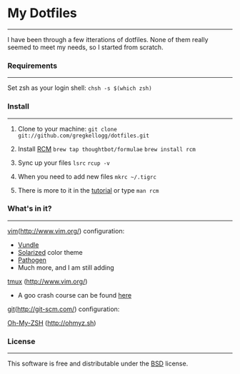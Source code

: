 # My Dotfiles

---- 

I have been through a few itterations of dotfiles.  None of them really seemed to meet my needs, so I started from scratch.

### Requirements

---- 

Set zsh as your login shell:
`chsh -s $(which zsh)`

### Install

---- 

1. Clone to your machine:
	`git clone git://github.com/gregkellogg/dotfiles.git`

2. Install [RCM](https://github.com/thoughtbot/rcm)
	`brew tap thoughtbot/formulae`
	`brew install rcm`

3. Sync up your files
	`lsrc`
	`rcup -v`

4. When you need to add new files
	`mkrc ~/.tigrc`

5. There is more to it in the [tutorial](http://thoughtbot.github.io/rcm/rcm.7.html) or type 
	`man rcm`

### What's in it?

---- 

[vim](http://www.vim.org/)(http://www.vim.org/) configuration:
- [Vundle](https://github.com/gmarik/Vundle.vim.git)
- [Solarized](https://github.com/altercation/solarized.git) color theme
- [Pathogen](https://github.com/tpope/vim-pathogen.git)
- Much more, and I am still adding

[tmux](http://tmux.sourceforge.net) (http://www.vim.org/)
- A goo crash course can be found [here](http://robots.thoughtbot.com/a-tmux-crash-course)

[git](#)(http://git-scm.com/) configuration:

[Oh-My-ZSH](http://ohmyz.sh) (http://ohmyz.sh)

### License

---- 

This software is free and distributable under the [BSD](http://opensource.org/licenses/BSD-2-Clause) license.
